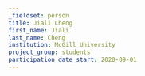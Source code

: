 ```yaml
---
_fieldset: person
title: Jiali Cheng
first_name: Jiali
last_name: Cheng
institution: McGill University
project_group: students
participation_date_start: 2020-09-01
---
```

